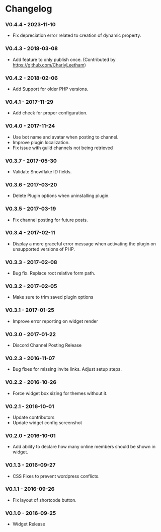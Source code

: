 # Changelog

### V0.4.4 - 2023-11-10
* Fix depreciation error related to creation of dynamic property.

### V0.4.3 - 2018-03-08
* Add feature to only publish once. (Contributed by https://github.com/CharlyLeetham)

### V0.4.2 - 2018-02-06
* Add Support for older PHP versions.

### V0.4.1 - 2017-11-29
* Add check for proper configuration.

### V0.4.0 - 2017-11-24
* Use bot name and avatar when posting to channel.
* Improve plugin localization.
* Fix issue with guild channels not being retrieved

### V0.3.7 - 2017-05-30
* Validate Snowflake ID fields.

### V0.3.6 - 2017-03-20
* Delete Plugin options when uninstalling plugin.

### V0.3.5 - 2017-03-19
* Fix channel posting for future posts.

### V0.3.4 - 2017-02-11
* Display a more graceful error message when activating the plugin on unsupported versions of PHP.

### V0.3.3 - 2017-02-08
* Bug fix. Replace root relative form path.

### V0.3.2 - 2017-02-05
* Make sure to trim saved plugin options

### V0.3.1 - 2017-01-25
* Improve error reporting on widget render

### V0.3.0 - 2017-01-22
* Discord Channel Posting Release

### V0.2.3 - 2016-11-07
* Bug fixes for missing invite links. Adjust setup steps.

### V0.2.2 - 2016-10-26
* Force widget box sizing for themes without it.

### V0.2.1 - 2016-10-01
* Update contributors
* Update widget config screenshot

### V0.2.0 - 2016-10-01
* Add ability to declare how many online members should be shown in widget.

### V0.1.3 - 2016-09-27
* CSS Fixes to prevent wordpress conflicts.

### V0.1.1 - 2016-09-26
* Fix layout of shortcode button.

### V0.1.0 - 2016-09-25
* Widget Release

